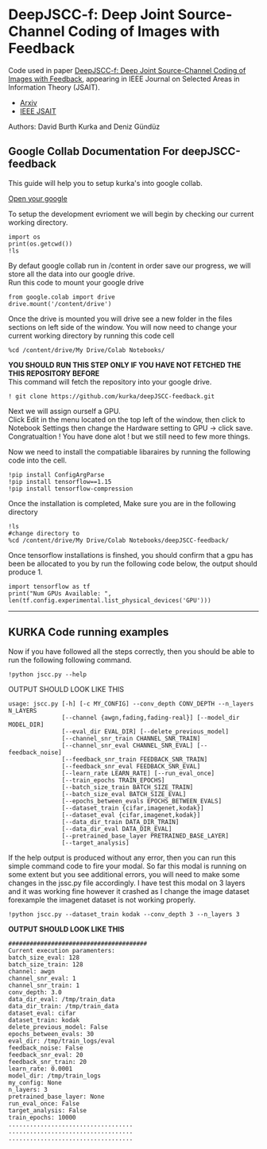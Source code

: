 # DeepJSCC-f: Deep Joint Source-Channel Coding of Images with Feedback

Code used in paper [DeepJSCC-f: Deep Joint Source-Channel Coding of Images with Feedback](https://arxiv.org/abs/1911.11174), appearing in IEEE Journal on Selected Areas in Information Theory (JSAIT).


- [Arxiv](https://arxiv.org/abs/1911.11174)
- [IEEE JSAIT](https://ieeexplore.ieee.org/document/9066966)


Authors: David Burth Kurka and Deniz Gündüz

**Google Collab Documentation For deepJSCC-feedback**
---

This guide will help you to setup kurka's into google collab. 

[Open your google](https://colab.research.google.com/notebooks/)

To setup the development evrioment we will begin by checking our current working directory. <br> 
```
import os
print(os.getcwd())
!ls
```
By defaut google collab run in /content in order save our progress, we will store all the data into our google drive. <br>
Run this code to mount your google drive
<br>
```
from google.colab import drive
drive.mount('/content/drive')
```
Once the drive is mounted you will drive see a new folder in the files sections on left side of the window.
You will now need to change your current working directory by running this code cell

```
%cd /content/drive/My Drive/Colab Notebooks/
```
**YOU SHOULD RUN THIS STEP ONLY IF YOU HAVE NOT FETCHED THE THIS REPOSITORY BEFORE**<br>
This command will fetch the repository into your google drive.
```
! git clone https://github.com/kurka/deepJSCC-feedback.git 
```

Next we will assign ourself a GPU.<br>
Click Edit in the menu located on the top left of the window, then click to Notebook Settings then change the Hardware setting to GPU -> click save. 
<br>
Congratualtion ! You have done alot ! but we still need to few more things.
<br>

Now we need to install the compatiable libaraires by running the following code into the cell.
```
!pip install ConfigArgParse
!pip install tensorflow==1.15
!pip install tensorflow-compression
```

Once the installation is completed, Make sure you are in the following directory
```
!ls 
#change directory to 
%cd /content/drive/My Drive/Colab Notebooks/deepJSCC-feedback/
```
Once tensorflow installations is finshed, you should confirm that a gpu has been be allocated to you by run the following code below, the output should produce 1.
```
import tensorflow as tf
print("Num GPUs Available: ", len(tf.config.experimental.list_physical_devices('GPU')))
```
---
**KURKA Code running examples**
---

Now if you have followed all the steps correctly, then you should be able to run the following following command.
```
!python jscc.py --help
```

OUTPUT SHOULD LOOK LIKE THIS 
```
usage: jscc.py [-h] [-c MY_CONFIG] --conv_depth CONV_DEPTH --n_layers N_LAYERS
               [--channel {awgn,fading,fading-real}] [--model_dir MODEL_DIR]
               [--eval_dir EVAL_DIR] [--delete_previous_model]
               [--channel_snr_train CHANNEL_SNR_TRAIN]
               [--channel_snr_eval CHANNEL_SNR_EVAL] [--feedback_noise]
               [--feedback_snr_train FEEDBACK_SNR_TRAIN]
               [--feedback_snr_eval FEEDBACK_SNR_EVAL]
               [--learn_rate LEARN_RATE] [--run_eval_once]
               [--train_epochs TRAIN_EPOCHS]
               [--batch_size_train BATCH_SIZE_TRAIN]
               [--batch_size_eval BATCH_SIZE_EVAL]
               [--epochs_between_evals EPOCHS_BETWEEN_EVALS]
               [--dataset_train {cifar,imagenet,kodak}]
               [--dataset_eval {cifar,imagenet,kodak}]
               [--data_dir_train DATA_DIR_TRAIN]
               [--data_dir_eval DATA_DIR_EVAL]
               [--pretrained_base_layer PRETRAINED_BASE_LAYER]
               [--target_analysis]
```

If the help output is produced without any error, then you can run this simple command code to fire your modal. So far this modal is running on some extent but you see additional errors, you will need to make some changes in the jssc.py file accordingly. I have test this modal on 3 layers and it was working fine however it crashed as I change the image dataset forexample the imagenet dataset is not working properly.

```
!python jscc.py --dataset_train kodak --conv_depth 3 --n_layers 3
```
**OUTPUT SHOULD LOOK LIKE THIS** 
```
#######################################
Current execution paramenters:
batch_size_eval: 128
batch_size_train: 128
channel: awgn
channel_snr_eval: 1
channel_snr_train: 1
conv_depth: 3.0
data_dir_eval: /tmp/train_data
data_dir_train: /tmp/train_data
dataset_eval: cifar
dataset_train: kodak
delete_previous_model: False
epochs_between_evals: 30
eval_dir: /tmp/train_logs/eval
feedback_noise: False
feedback_snr_eval: 20
feedback_snr_train: 20
learn_rate: 0.0001
model_dir: /tmp/train_logs
my_config: None
n_layers: 3
pretrained_base_layer: None
run_eval_once: False
target_analysis: False
train_epochs: 10000
...................................
...................................
...................................
```
